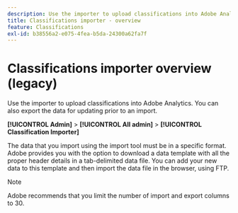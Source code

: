 ```yaml
---
description: Use the importer to upload classifications into Adobe Analytics. You can also export the data for updating prior to an import.
title: Classifications importer - overview
feature: Classifications
exl-id: b38556a2-e075-4fea-b5da-24300a62fa7f
---
```

# Classifications importer overview (legacy)

Use the importer to upload classifications into Adobe Analytics. You can also export the data for updating prior to an import.

**[!UICONTROL Admin]** > **[!UICONTROL All admin]** > **[!UICONTROL Classification Importer]**

The data that you import using the import tool must be in a specific format. Adobe provides you with the option to download a data template with all the proper header details in a tab-delimited data file. You can add your new data to this template and then import the data file in the browser, using FTP.

>[!NOTE]
>
>Adobe recommends that you limit the number of import and export columns to 30.
